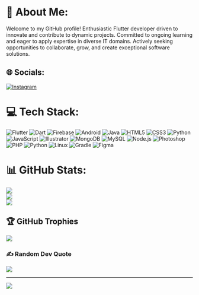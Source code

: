 # 💫 About Me:
Welcome to my GitHub profile!
Enthusiastic Flutter developer driven to innovate and contribute to dynamic projects. Committed to ongoing learning and eager to apply expertise in diverse IT domains. Actively seeking opportunities to collaborate, grow, and create exceptional software solutions.


## 🌐 Socials:
[![Instagram](https://img.shields.io/badge/Instagram-%23E4405F.svg?logo=Instagram&logoColor=white)](https://instagram.com/ugh.manan)

# 💻 Tech Stack:
![Flutter](https://img.shields.io/badge/Flutter-%2302569B.svg?style=plastic&logo=flutter&logoColor=white) ![Dart](https://img.shields.io/badge/Dart-%230175C2.svg?style=plastic&logo=dart&logoColor=white) ![Firebase](https://img.shields.io/badge/Firebase-%23039BE5.svg?style=plastic&logo=firebase) ![Android](https://img.shields.io/badge/Android-%233DDC84.svg?style=plastic&logo=android&logoColor=white) ![Java](https://img.shields.io/badge/Java-%23ED8B00.svg?style=plastic&logo=java&logoColor=white) ![HTML5](https://img.shields.io/badge/HTML5-%23E34F26.svg?style=plastic&logo=html5&logoColor=white) ![CSS3](https://img.shields.io/badge/CSS3-%231572B6.svg?style=plastic&logo=css3&logoColor=white) ![Python](https://img.shields.io/badge/Python-3670A0?style=plastic&logo=python&logoColor=ffdd54) ![JavaScript](https://img.shields.io/badge/JavaScript-%23323330.svg?style=plastic&logo=javascript&logoColor=%23F7DF1E) ![Illustrator](https://img.shields.io/badge/Illustrator-%23FF9A00.svg?style=plastic&logo=adobeillustrator&logoColor=white) ![MongoDB](https://img.shields.io/badge/MongoDB-%234ea94b.svg?style=plastic&logo=mongodb&logoColor=white) ![MySQL](https://img.shields.io/badge/MySQL-%2300f.svg?style=plastic&logo=mysql&logoColor=white) ![Node.js](https://img.shields.io/badge/Node.js-%23339933.svg?style=plastic&logo=node.js&logoColor=white) ![Photoshop](https://img.shields.io/badge/Photoshop-%2331A8FF.svg?style=plastic&logo=adobephotoshop&logoColor=white) ![PHP](https://img.shields.io/badge/PHP-%23777BB4.svg?style=plastic&logo=php&logoColor=white) ![Python](https://img.shields.io/badge/Python-%233776AB.svg?style=plastic&logo=python&logoColor=white) ![Linux](https://img.shields.io/badge/Linux-%23FCC624.svg?style=plastic&logo=linux&logoColor=black) ![Gradle](https://img.shields.io/badge/Gradle-%2302303A.svg?style=plastic&logo=gradle&logoColor=white) ![Figma](https://img.shields.io/badge/Figma-%23F24E1E.svg?style=plastic&logo=figma&logoColor=white)

# 📊 GitHub Stats:
![](https://github-readme-stats.vercel.app/api?username=Manan-kumar-pal&theme=dark&hide_border=false&include_all_commits=true&count_private=true)<br/>
![](https://github-readme-streak-stats.herokuapp.com/?user=Manan-kumar-pal&theme=dark&hide_border=false)<br/>
![](https://github-readme-stats.vercel.app/api/top-langs/?username=Manan-kumar-pal&theme=dark&hide_border=false&include_all_commits=true&count_private=true&layout=compact)

## 🏆 GitHub Trophies
![](https://github-profile-trophy.vercel.app/?username=Manan-kumar-pal&theme=dracula&no-frame=false&no-bg=true&margin-w=4)

### ✍️ Random Dev Quote
![](https://quotes-github-readme.vercel.app/api?type=horizontal&theme=radical)

---
[![](https://visitcount.itsvg.in/api?id=Manan-kumar-pal&icon=0&color=10)](https://visitcount.itsvg.in)

<!-- Proudly created with GPRM ( https://gprm.itsvg.in ) -->
